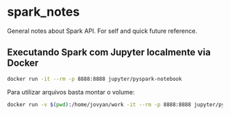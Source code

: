 # spark_notes
General notes about Spark API. For self and quick future reference.

## Executando Spark com Jupyter localmente via Docker
```bash
docker run -it --rm -p 8888:8888 jupyter/pyspark-notebook
```

Para utilizar arquivos basta montar o volume:
```bash
docker run -v $(pwd):/home/jovyan/work -it --rm -p 8888:8888 jupyter/pyspark-notebook
```
